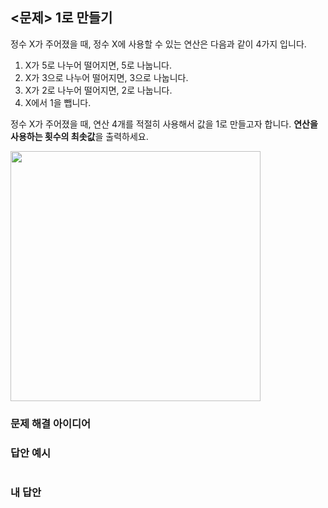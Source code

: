 ## <문제> 1로 만들기
정수 X가 주어졌을 때, 정수 X에 사용할 수 있는 연산은 다음과 같이 4가지 입니다.
1. X가 5로 나누어 떨어지면, 5로 나눕니다.
2. X가 3으로 나누어 떨어지면, 3으로 나눕니다.
3. X가 2로 나누어 떨어지면, 2로 나눕니다.
4. X에서 1을 뺍니다.

정수 X가 주어졌을 때, 연산 4개를 적절히 사용해서 값을 1로 만들고자 합니다. **연산을 사용하는 
횟수의 최솟값**을 출력하세요.

<img src=https://user-images.githubusercontent.com/62216628/161963926-77f9d0f5-394f-4153-b69c-2a58fa7a84fc.png width=400px></img>

### 문제 해결 아이디어

### 답안 예시
```

```

### 내 답안
```

```

